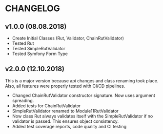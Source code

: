 # CHANGELOG

## v1.0.0 (08.08.2018)
- Create Initial Classes (Rut, Validator, ChainRutValidator)
- Tested Rut
- Tested SimpleRutValidator
- Tested Symfony Form Type

## v2.0.0 (12.10.2018)
This is a major version because api changes and class renaming took place. 
Also, all features were properly tested with CI/CD pipelines.

- Changed ChainRutValidator constructor signature. Now uses argument spreading.
- Added tests for ChainRutValidator
- SimpleRutValidator renamed to Module11RutValidator
- Now class Rut always validates itself with the SimpleRutValidator if no validator
is passed. This ensures object consistency.
- Added test coverage reports, code quality and CI testing